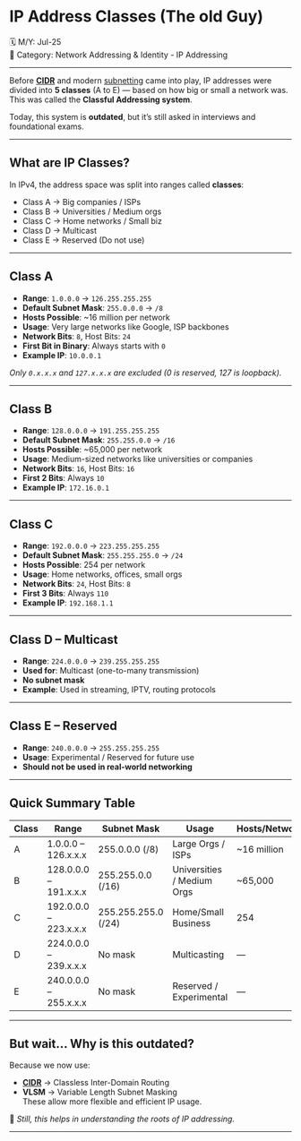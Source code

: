 # IP Address Classes (The old Guy)

🗓️ M/Y: Jul-25  
📂 Category: Network Addressing & Identity - IP Addressing 

---


Before [**CIDR**](https://github.com/bwbearr/Field-Notes/blob/d4d4be5c40602d487cd7197004c5987885eb5fe7/Networking/5.%20Network%20Addressing%20%26%20Identity/5.1%20-%20IP%20Addressing/5.1.7%20-%20CIDR%20(Classless%20Addressing).md) and modern [subnetting](https://github.com/bwbearr/Field-Notes/blob/d4d4be5c40602d487cd7197004c5987885eb5fe7/Networking/5.%20Network%20Addressing%20%26%20Identity/5.1%20-%20IP%20Addressing/5.1.9%20-%20Subnetting.md) came into play, IP addresses were divided into **5 classes** (A to E) — based on how big or small a network was. This was called the **Classful Addressing system**.

Today, this system is **outdated**, but it’s still asked in interviews and foundational exams.

---

## What are IP Classes?

In IPv4, the address space was split into ranges called **classes**:

- Class A → Big companies / ISPs  
- Class B → Universities / Medium orgs  
- Class C → Home networks / Small biz  
- Class D → Multicast  
- Class E → Reserved (Do not use)

---

## Class A

- **Range**: `1.0.0.0` → `126.255.255.255`
- **Default Subnet Mask**: `255.0.0.0` → `/8`
- **Hosts Possible**: ~16 million per network
- **Usage**: Very large networks like Google, ISP backbones
- **Network Bits**: `8`, Host Bits: `24`
- **First Bit in Binary**: Always starts with `0`
- **Example IP**: `10.0.0.1`

*Only `0.x.x.x` and `127.x.x.x` are excluded (0 is reserved, 127 is loopback).*

---

## Class B

- **Range**: `128.0.0.0` → `191.255.255.255`
- **Default Subnet Mask**: `255.255.0.0` → `/16`
- **Hosts Possible**: ~65,000 per network
- **Usage**: Medium-sized networks like universities or companies
- **Network Bits**: `16`, Host Bits: `16`
- **First 2 Bits**: Always `10`
- **Example IP**: `172.16.0.1`

---

## Class C

- **Range**: `192.0.0.0` → `223.255.255.255`
- **Default Subnet Mask**: `255.255.255.0` → `/24`
- **Hosts Possible**: 254 per network
- **Usage**: Home networks, offices, small orgs
- **Network Bits**: `24`, Host Bits: `8`
- **First 3 Bits**: Always `110`
- **Example IP**: `192.168.1.1`

---

## Class D – Multicast

- **Range**: `224.0.0.0` → `239.255.255.255`
- **Used for**: Multicast (one-to-many transmission)
- **No subnet mask**
- **Example**: Used in streaming, IPTV, routing protocols

---

## Class E – Reserved

- **Range**: `240.0.0.0` → `255.255.255.255`
- **Usage**: Experimental / Reserved for future use
- **Should not be used in real-world networking**

---

## Quick Summary Table

| Class | Range              | Subnet Mask       | Usage               | Hosts/Network |
|-------|--------------------|-------------------|----------------------|---------------|
| A     | 1.0.0.0 – 126.x.x.x| 255.0.0.0 (/8)    | Large Orgs / ISPs   | ~16 million   |
| B     | 128.0.0.0 – 191.x.x.x | 255.255.0.0 (/16)| Universities / Medium Orgs | ~65,000   |
| C     | 192.0.0.0 – 223.x.x.x | 255.255.255.0 (/24)| Home/Small Business | 254       |
| D     | 224.0.0.0 – 239.x.x.x | No mask           | Multicasting         | —             |
| E     | 240.0.0.0 – 255.x.x.x | No mask           | Reserved / Experimental | —         |

---

## But wait… Why is this outdated?

Because we now use:

- [**CIDR**](https://github.com/bwbearr/Field-Notes/blob/d4d4be5c40602d487cd7197004c5987885eb5fe7/Networking/5.%20Network%20Addressing%20%26%20Identity/5.1%20-%20IP%20Addressing/5.1.7%20-%20CIDR%20(Classless%20Addressing).md) → Classless Inter-Domain Routing
- **VLSM** → Variable Length Subnet Masking  
These allow more flexible and efficient IP usage.

🚀 *Still, this helps in understanding the roots of IP addressing.*

---
